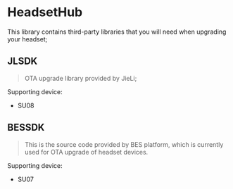 # HeadsetHub
This library contains third-party libraries that you will need when upgrading your headset;

## JLSDK

> OTA upgrade library provided by JieLi;

Supporting device:

* SU08

## BESSDK

> This is the source code provided by BES platform, which is currently used for OTA upgrade of headset devices.

Supporting device:

- SU07
